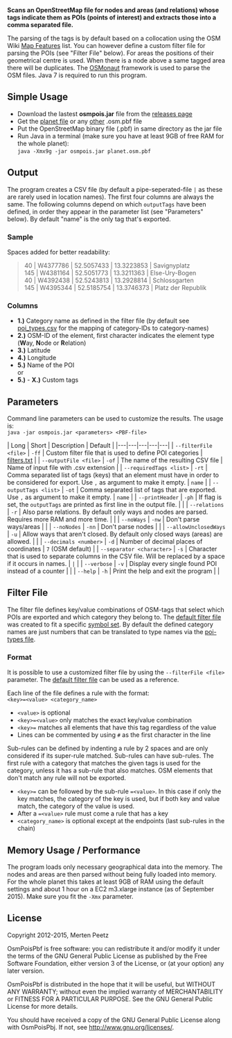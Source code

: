 **Scans an OpenStreetMap file for nodes and areas (and relations) whose tags indicate them as POIs (points of interest) and extracts those into a comma separated file.**

The parsing of the tags is by default based on a collocation using the OSM Wiki [Map Features](http://wiki.openstreetmap.org/wiki/Map_Features) list. You can however define a custom filter file for parsing the POIs (see "Filter File" below). For areas the positions of their geometrical centre is used. When there is a node above a same tagged area there will be duplicates. The [OSMonaut](https://github.com/MorbZ/OSMonaut) framework is used to parse the OSM files. Java 7 is required to run this program.

Simple Usage
--------------
* Download the lastest **osmpois.jar** file from the [releases page](https://github.com/MorbZ/OsmPoisPbf/releases)
* Get the [planet file](http://planet.openstreetmap.org/pbf/) or any [other](http://download.geofabrik.de/) .osm.pbf file
* Put the OpenStreetMap binary file (.pbf) in same directory as the jar file
* Run Java in a terminal (make sure you have at least 9GB of free RAM for the whole planet):  
    `java -Xmx9g -jar osmpois.jar planet.osm.pbf`

Output
--------------
The program creates a CSV file (by default a pipe-seperated-file `|` as these are rarely used in location names). The first four columns are always the same. The following columns depend on which `outputTags` have been defined, in order they appear in the parameter list (see "Parameters" below). By default "name" is the only tag that's exported.

### Sample ###
Spaces added for better readability:
> 40 | W4377786 | 52.5057433 | 13.3223853 | Savignyplatz  
> 145 | W4381164 | 52.5051773 | 13.3211363 | Else-Ury-Bogen  
> 40 | W4392438 | 52.5243813 | 13.2928814 | Schlossgarten  
> 145 | W4395344 | 52.5185754 | 13.3746373 | Platz der Republik  

### Columns ###
* **1.)** Category name as defined in the filter file (by default see [poi\_types.csv](https://github.com/MorbZ/OsmPoisPbf/blob/master/doc/poi_types.csv) for the mapping of category-IDs to category-names)
* **2.)** OSM-ID of the element, first character indicates the element type (**W**ay, **N**ode or **R**elation)
* **3.)** Latitude  
* **4.)** Longitude  
* **5.)** Name of the POI  
or  
* **5.)** - **X.)** Custom tags

Parameters
--------------
Command line parameters can be used to customize the results. The usage is:  
`java -jar osmpois.jar <parameters> <PBF-file>`

| Long | Short | Description | Default |
|---|---|---|---|---|
| `--filterFile <file>` | `-ff`  | Custom filter file that is used to define POI categories | [filters.txt](https://github.com/MorbZ/OsmPoisPbf/blob/master/res/filters.txt) |
| `--outputFile <file>` | `-of` | The name of the resulting CSV file | Name of input file with .csv extension |
| `--requiredTags <list>` | `-rt` | Comma separated list of tags (keys) that an element must have in order to be considered for export. Use `,` as argument to make it empty. | `name` |
| `--outputTags <list>` | `-ot` | Comma separated list of tags that are exported. Use `,` as argument to make it empty. | `name` |
| `--printHeader` | `-ph` | If flag is set, the `outputTags` are printed as first line in the output file. |  |
| `--relations` | `-r` | Also parse relations. By default only ways and nodes are parsed. Requires more RAM and more time. | |
| `--noWays` | `-nw` | Don't parse ways/areas | |
| `--noNodes` | `-nn` | Don't parse nodes | |
| `--allowUnclosedWays` | `-u` | Allow ways that aren't closed. By default only closed ways (areas) are allowed. | |
| `--decimals <number>` | `-d` | Number of decimal places of coordinates | `7` (OSM default) |
| `--separator <character>` | `-s` | Character that is used to separate columns in the CSV file. Will be replaced by a space if it occurs in names. | `|` |
| `--verbose` | `-v` | Display every single found POI instead of a counter | |
| `--help` | `-h` | Print the help and exit the program | |

Filter File
--------------
The filter file defines key/value combinations of OSM-tags that select which POIs are exported and which category they belong to. The [default filter file](https://github.com/MorbZ/OsmPoisPbf/blob/master/res/filters.txt) was created to fit a specific [symbol set](https://github.com/MorbZ/OsmPoisPbf/blob/master/doc/poi_symbols/symbol_grid.png). By default the defined category names are just numbers that can be translated to type names via the [poi-types file](https://github.com/MorbZ/OsmPoisPbf/blob/master/doc/poi_types.csv).

### Format ###
It is possible to use a customized filter file by using the `--filterFile <file>` parameter. The [default filter file](https://github.com/MorbZ/OsmPoisPbf/blob/master/res/filters.txt) can be used as a reference.

Each line of the file defines a rule with the format:  
`<key>=<value> <category_name>`

- `<value>` is optional
- `<key>=<value>` only matches the exact key/value combination
- `<key>=` matches all elements that have this tag regardless of the value
- Lines can be commented by using `#` as the first character in the line  

Sub-rules can be defined by indenting a rule by 2 spaces and are only considered if its super-rule matched. Sub-rules can have sub-rules. The first rule with a category that matches the given tags is used for the category, unless it has a sub-rule that also matches. OSM elements that don't match any rule will not be exported.

- `<key>=` can be followed by the sub-rule `=<value>`. In this case if only the key matches, the category of the key is used, but if both key and value match, the category of the value is used.
- After a `=<value>` rule must come a rule that has a key
- `<category_name>` is optional except at the endpoints (last sub-rules in the chain)

Memory Usage / Performance
--------------
The program loads only necessary geographical data into the memory. The nodes and areas are then parsed without being fully loaded into memory. For the whole planet this takes at least 9GB of RAM using the default settings and about 1 hour on a EC2 m3.xlarge instance (as of September 2015). Make sure you fit the `-Xmx` parameter.

License
--------------
Copyright 2012-2015, Merten Peetz

OsmPoisPbf is free software: you can redistribute it and/or modify it under the terms of the GNU 
General Public License as published by the Free Software Foundation, either version 3 of the 
License, or (at your option) any later version.

OsmPoisPbf is distributed in the hope that it will be useful, but WITHOUT ANY WARRANTY; without 
even the implied warranty of MERCHANTABILITY or FITNESS FOR A PARTICULAR PURPOSE. See the GNU 
General Public License for more details.

You should have received a copy of the GNU General Public License along with OsmPoisPbj. If not, 
see http://www.gnu.org/licenses/.